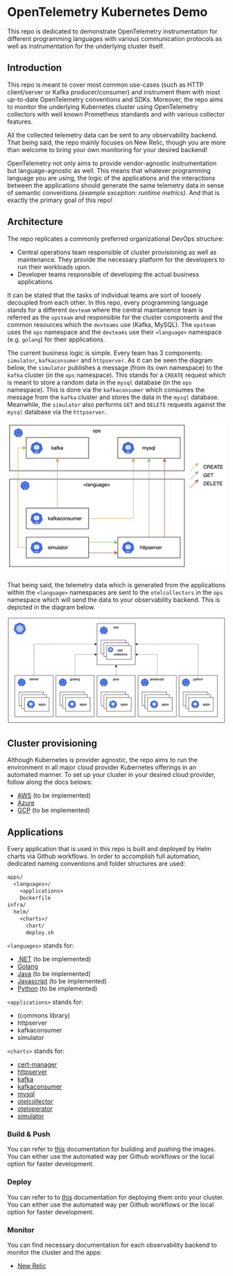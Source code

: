 # OpenTelemetry Kubernetes Demo

This repo is dedicated to demonstrate OpenTelemetry instrumentation for different programming languages with various communication protocols as well as instrumentation for the underlying cluster itself.

## Introduction

This repo is meant to cover most common use-cases (such as HTTP client/server or Kafka producer/consumer) and instrument them with most up-to-date OpenTelemetry conventions and SDKs. Moreover, the repo aims to monitor the underlying Kubernetes cluster using OpenTelemetry collectors with well known Prometheus standards and with various collector features.

All the collected telemetry data can be sent to any observability backend. That being said, the repo mainly focuses on New Relic, though you are more than welcome to bring your own monitoring for your desired backend!

OpenTelemetry not only aims to provide vendor-agnostic instrumentation but language-agnostic as well. This means that whatever programming language you are using, the logic of the applications and the interactions between the applications should generate the same telemetry data in sense of semantic conventions _(example exception: runtime metrics)_. And that is exactly the primary goal of this repo!

## Architecture

The repo replicates a commonly preferred organizational DevOps structure:

- Central operations team responsible of cluster provisioning as well as maintenance. They provide the necessary platform for the developers to run their workloads upon.
- Developer teams responsible of developing the actual business applications.

It can be stated that the tasks of individual teams are sort of loosely decoupled from each other. In this repo, every programming language stands for a different `devteam` where the central maintanence team is referred as the `opsteam` and responsible for the cluster components and the common resources which the `devteams` use (Kafka, MySQL). The `opsteam` uses the `ops` namespace and the `devteams` use their `<language>` namespace (e.g. `golang`) for their applications.

The current business logic is simple. Every team has 3 components: `simulator`, `kafkaconsumer` and `httpserver`. As it can be seen the diagram below, the `simulator` publishes a message (from its own namespace) to the `kafka` cluster (in the `ops` namespace). This stands for a `CREATE` request which is meant to store a random data in the `mysql` database (in the `ops` namespace). This is done via the `kafkaconsumer` which consumes the message from the `kafka` cluster and stores the data in the `mysql` database. Meanwhile, the `simulator` also performs `GET` and `DELETE` requests against the `mysql` database via the `httpserver`.

![Application Architecture](./media/application_architecture.png)

That being said, the telemetry data which is generated from the applications within the `<language>` namespaces are sent to the `otelcollectors` in the `ops` namespace which will send the data to your observability backend. This is depicted in the diagram below.

![Telemetry Architecture](./media/telemetry_architecture.png)

## Cluster provisioning

Although Kubernetes is provider agnostic, the repo aims to run the environment in all major cloud provider Kubernetes offerings in an automated manner. To set up your cluster in your desired cloud provider, follow along the docs belows:

- [AWS](./infra/cluster/aws/) (to be implemented)
- [Azure](./infra/cluster/azure/)
- [GCP](./infra/cluster/gcp/) (to be implemented)

## Applications

Every application that is used in this repo is built and deployed by Helm charts via Github workflows. In order to accomplish full automation, dedicated naming conventions and folder structures are used:

```
apps/
  <languages>/
    <applications>
    Dockerfile
infra/
  helm/
    <charts>/
      chart/
      deploy.sh
```

`<languages>` stands for:

- [.NET](./apps/dotnet/) (to be implemented)
- [Golang](./apps/golang/)
- [Java](./apps/java/) (to be implemented)
- [Javascript](./apps/javascript/) (to be implemented)
- [Python](./apps/python/) (to be implemented)

`<applications>` stands for:

- (commons library)
- httpserver
- kafkaconsumer
- simulator

`<charts>` stands for:

- [cert-manager](/infra/helm/cert-manager)
- [httpserver](/infra/helm/httpserver/)
- [kafka](/infra/helm/kafka/)
- [kafkaconsumer](/infra/helm/kafkaconsumer/)
- [mysql](/infra/helm/mysql/)
- [otelcollector](/infra/helm/otelcollector/)
- [oteloperator](/infra/helm/oteloperator/)
- [simulator](/infra/helm/simulator/)

### Build & Push

You can refer to [this](/apps/README.md) documentation for building and pushing the images. You can either use the automated way per Github workflows or the local option for faster development.

### Deploy

You can refer to to [this](/infra/helm/README.md) documentation for deploying them onto your cluster. You can either use the automated way per Github workflows or the local option for faster development.

### Monitor

You can find necessary documentation for each observability backend to monitor the cluster and the apps:

- [New Relic](/monitoring/newrelic/)
